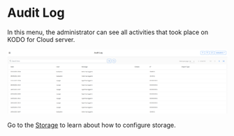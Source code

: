 # Audit Log

In this menu, the administrator can see all activities that took place on KODO for Cloud server.

![](../../.gitbook/assets/image%20%2873%29.png)

Go to the [Storage](https://storware.gitbook.io/kodo-for-cloud-office365/administration/kodoadmin-user-guide/storage) to learn about how to configure storage.

